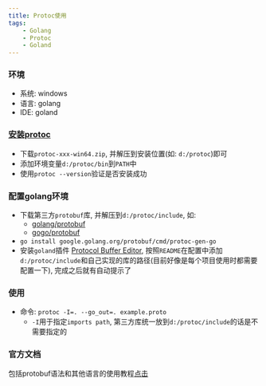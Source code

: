 ```yaml
---
title: Protoc使用
tags: 
    - Golang
    - Protoc
    - Goland
---
```


### 环境
- 系统: windows
- 语言: golang
- IDE: goland

### [安装protoc](https://github.com/protocolbuffers/protobuf/releases)
- 下载`protoc-xxx-win64.zip`, 并解压到安装位置(如: `d:/protoc`)即可
- 添加环境变量`d:/protoc/bin`到`PATH`中
- 使用`protoc --version`验证是否安装成功

### 配置golang环境
- 下载第三方`protobuf`库, 并解压到`d:/protoc/include`, 如:
    - [golang/protobuf](https://github.com/golang/protobuf)
    - [gogo/protobuf](https://github.com/gogo/protobuf)
- `go install google.golang.org/protobuf/cmd/protoc-gen-go`
- 安装`goland`插件 [Protocol Buffer Editor](https://github.com/jvolkman/intellij-protobuf-editor), 按照`README`在配置中添加`d:/protoc/include`和自己实现的库的路径(目前好像是每个项目使用时都需要配置一下), 完成之后就有自动提示了

### 使用
- 命令: `protoc -I=. --go_out=. example.proto`
    - `-I`用于指定`imports path`, 第三方库统一放到`d:/protoc/include`的话是不需要指定的

### 官方文档
包括protobuf语法和其他语言的使用教程[点击](https://developers.google.com/protocol-buffers/docs/overview)

